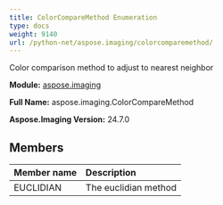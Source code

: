 ```yaml
---
title: ColorCompareMethod Enumeration
type: docs
weight: 9140
url: /python-net/aspose.imaging/colorcomparemethod/
---
```


Color comparison method to adjust to nearest neighbor

**Module:** [aspose.imaging](/imaging/python-net/aspose.imaging/)

**Full Name:** aspose.imaging.ColorCompareMethod

**Aspose.Imaging Version:** 24.7.0

## **Members**
| **Member name** | **Description** |
| :- | :- |
| EUCLIDIAN | The euclidian method |
